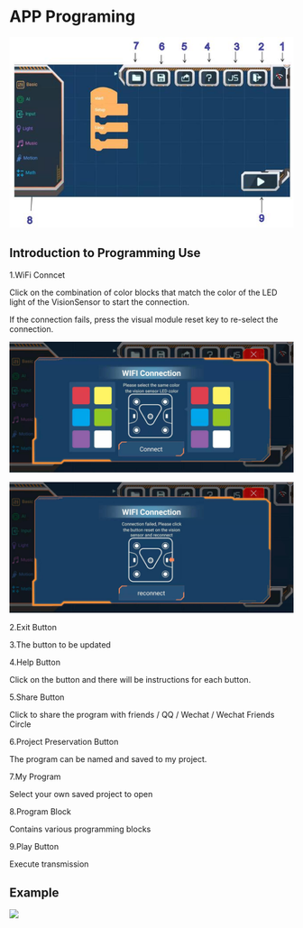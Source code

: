 # APP Programing

![](./images/EMoonBot_App_P0.jpg)

## Introduction to Programming Use

1.WiFi Conncet

Click on the combination of color blocks that match the color of the LED light of the VisionSensor to start the connection.

If the connection fails, press the visual module reset key to re-select the connection.

![](./images/EMoonBot_App_C1.jpg)

![](./images/EMoonBot_App_C2.jpg)

2.Exit Button

3.The button to be updated

4.Help Button

Click on the button and there will be instructions for each button.

5.Share Button

Click to share the program with friends / QQ / Wechat / Wechat Friends Circle

6.Project Preservation Button

The program can be named and saved to my project.

7.My Program

Select your own saved project to open

8.Program Block

Contains various programming blocks

9.Play Button

Execute transmission

## Example 

![](./images/GIF_APP_Program.gif)